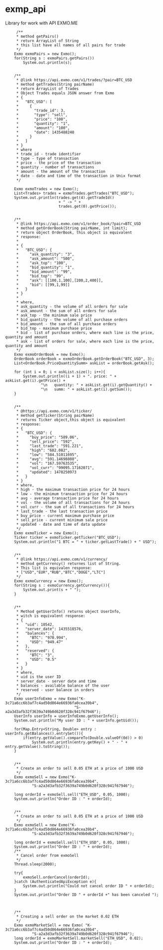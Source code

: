 # exmp_api
Library for work with API EXMO.ME

         /**
         * method getPairs()
         * return ArrayList of String
         * this list have all names of all pairs for trade
         */
        Exmo exmoPairs = new Exmo();
        for(String s : exmoPairs.getPairs())
            System.out.println(s);


        /**
         * @link https://api.exmo.com/v1/trades/?pair=BTC_USD
         * method getTrades(String pairName)
         * return ArrayList of Trades
         * Object Trades equals JSON answer from Exmo
         * {
         *   "BTC_USD": [
         *     {
         *       "trade_id": 3,
         *       "type": "sell",
         *       "price": "100",
         *       "quantity": "1",
         *       "amount": "100",
         *       "date": 1435488248
         *     }
         *   ]
         * }
         * where
         * trade_id - trade identifier
         * type - type of transaction
         * price - the price of the transaction
         * quantity - number of transactions
         * amount - the amount of the transaction
         * date - date and time of the transaction in Unix format
         */

        Exmo exmoTrades = new Exmo();
        List<Trades> trades = exmoTrades.getTrades("BTC_USD");
        System.out.println(trades.get(4).getTradeId()
                            + " -> " +
                            trades.get(0).getPrice());


        /**
         * @link https://api.exmo.com/v1/order_book/?pair=BTC_USD
         * method getOrderBook(String pairName, int limit);
         * return object OrderBook, this object is equivalent
         * response:
         *
         * {
         *   "BTC_USD": {
         *     "ask_quantity": "3",
         *     "ask_amount": "500",
         *     "ask_top": "100",
         *     "bid_quantity": "1",
         *     "bid_amount": "99",
         *     "bid_top": "99",
         *     "ask": [[100,1,100],[200,2,400]],
         *     "bid": [[99,1,99]]
         *   }
         * }
         *
         * where,
         * ask_quantity - the volume of all orders for sale
         * ask_amount - the sum of all orders for sale
         * ask_top - the minimum sale price
         * bid_quantity - the volume of all purchase orders
         * bid_amount - the sum of all purchase orders
         * bid_top - maximum purchase price
         * bid - list of purchase orders, where each line is the price, quantity and amount
         * ask - list of orders for sale, where each line is the price, quantity and amount
         */
        Exmo exmoOrderBook = new Exmo();
        OrderBook orderBook = exmoOrderBook.getOrderBook("BTC_USD", 3);
        List<OrderBook.PriceQuantitySumm> askList = orderBook.getAsk();

        for (int i = 0; i < askList.size(); i++){
            System.out.println((i + 1) + ". price: " + askList.get(i).getPrice() +
                    "\n   quantity: " + askList.get(i).getQuantity() +
                    "\n   summ: " + askList.get(i).getSum());
        }


        /**
         * @https://api.exmo.com/v1/ticker/
         * method getTicker(String pairName)
         * returns Ticker object,this object is equivalent
         * response:
         * {
         *   "BTC_USD": {
         *     "buy_price": "589.06",
         *     "sell_price": "592",
         *     "last_trade": "591.221",
         *     "high": "602.082",
         *     "low": "584.51011695",
         *     "avg": "591.14698808",
         *     "vol": "167.59763535",
         *     "vol_curr": "99095.17162071",
         *     "updated": 1470250973
         *   }
         * }
         * where,
         * high - the maximum transaction price for 24 hours
         * low - the minimum transaction price for 24 hours
         * avg - average transaction price for 24 hours
         * vol - the volume of all transactions for 24 hours
         * vol_curr - the sum of all transactions for 24 hours
         * last_trade - the last transaction price
         * buy_price - current maximum purchase price
         * sell_price - current minimum sale price
         * updated - date and time of data update
         */
        Exmo exmoTicker = new Exmo();
        Ticker ticker = exmoTicker.getTicker("BTC_USD");
        System.out.println("1 BTC = " + ticker.getLastTrade() + " USD");


        /**
         * @link https://api.exmo.com/v1/currency/
         * method getCurrency() returnes list of String.
         * This list is equivalen response:
         * ["USD","EUR","RUB","BTC","DOGE","LTC"]
         */
        Exmo exmoCurrency = new Exmo();
        for(String s : exmoCurrency.getCurrency()){
            System.out.print(s + " ");
        }


        /**
         * Method getUserInfo() returns object UserInfo,
         * witch is equivalent response:
         * {
         *   "uid": 10542,
         *   "server_date": 1435518576,
         *   "balances": {
         *     "BTC": "970.994",
         *     "USD": "949.47"
         *   },
         *   "reserved": {
         *     "BTC": "3",
         *     "USD": "0.5"
         *   }
         * }
         * where,
         * uid is the user ID
         * server_date - server date and time
         * balances - available balance of the user
         * reserved - user balance in orders
         */
        Exmo userInfoExmo = new Exmo("K-3c71a6cc6b3af7c4ad50d864e66936fa0cea39b4",
                                   "S-a2a3d3afb32f3639a749b0d620f328c941f67946");
        UserInfo userInfo = userInfoExmo.getUserInfo();
        System.out.println("My user ID : " + userInfo.getUid());

        for(Map.Entry<String, Double> entry : userInfo.getBalances().entrySet()){
            if(entry.getValue().compareTo(Double.valueOf(0d)) > 0)
                System.out.println(entry.getKey() + " - " + entry.getValue().toString());
        }


        /**
         * Create an order to sell 0.05 ETH at a price of 1000 USD
         */
        Exmo exmoSell = new Exmo("K-3c71a6cc6b3af7c4ad50d864e66936fa0cea39b4",
                "S-a2a3d3afb32f3639a749b0d620f328c941f67946");

        long orderId = exmoSell.sell("ETH_USD", 0.05, 1000);
        System.out.println("Order ID : " + orderId);
        
        
        /**
         * Create an order to sell 0.05 ETH at a price of 1000 USD
         */
        Exmo exmoSell = new Exmo("K-3c71a6cc6b3af7c4ad50d864e66936fa0cea39b4",
                "S-a2a3d3afb32f3639a749b0d620f328c941f67946");

        long orderId = exmoSell.sell("ETH_USD", 0.05, 1000);
        System.out.println("Order ID : " + orderId);
        /**
         * Cancel order from exmoSell
         */
        Thread.sleep(2000);

        try{
            exmoSell.orderCancel(orderId);
        }catch (AuthenticatedApiException e){
            System.out.println("Сould not cancel order ID " + orderId);
        }
        System.out.println("Order ID " + orderId +" has been canceled ");
        
        
        
        /**
         * Creating a sell order on the market 0.02 ETH
         */
        Exmo exmoMarketSell = new Exmo( "K-3c71a6cc6b3af7c4ad50d864e66936fa0cea39b4",
                "S-a2a3d3afb32f3639a749b0d620f328c941f67946");
        long orderId = exmoMarketSell.marketSell("ETH_USD", 0.02);
        System.out.println("Order ID : " + orderId);






